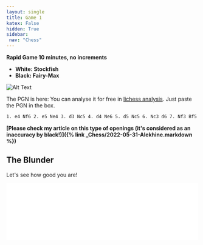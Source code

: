 ```yaml
---
layout: single
title: Game 1 
katex: False
hidden: True
sidebar:
 nav: "Chess"
---
```


**Rapid Game 10 minutes, no increments**

 - **White: Stockfish**
 - **Black: Fairy-Max**

![Alt Text](https://images.chesscomfiles.com/uploads/game-gifs/90px/brown/neo/0/cc/0/0/bUMhVENLVENsdENJdEJJU0JKU0lic1pSZ3Y2THZCTFpkbTBTanpJT2FiWUlKUzFTeklSSUJINVFzQzdHa3M4MW1OMSFDVDJUS1RRN2ZtWjhOOEdpYmppSmpsSm9oZm9VVDEhMmw3NDc4NzIxbkQxIURMVTJjVjJWZmdWVUxVM1U3OD9WOFMhMm1BVnBnVTIzUyE,.gif)

The PGN is here:
You can analyse it for free in [lichess analysis](https://lichess.org/analysis). Just paste the PGN in the box.

```bash
1. e4 Nf6 2. e5 Ne4 3. d3 Nc5 4. d4 Ne6 5. d5 Nc5 6. Nc3 d6 7. Nf3 Bf5 8. Nd4 Bd7 9. Qe2 e6 10. b4 Nca6 11. Rb1 c5 12. dxe6 fxe6 13. bxc5 dxc5 14. Ndb5 Nc6 15. Ne4 Qa5+ 16. c3 Kf7 17. Qh5+ Kg8 18. Nf6+ gxf6 19. exf6 Nd8 20. Be2 Be8 21. Qxe8 Qxa2 22. Rb2 Qd5 23. Rd2 Qxg2 24. Rf1 Qg6 25. f7+ Kg7 26. Rxd8 Rxd8 27. Qxd8 Kxf7 28. f4 Kg8 29. f5 Qg7 30. Bh6 Qxh6 31. Rg1+ Qg6 32. fxg6 hxg6 33. Qe8 Rh6 34. Qxe6+ Kg7 35. Bc4 Rxh2 36. Rxg6+ Kh7 37. Qg8#
```
**[Please check my article on this type of openings (it's considered as an inaccuracy by black!)]({% link _Chess/2022-05-31-Alekhine.markdown %})**
## The Blunder

Let's see how good you are!

<iframe id="9781847" allowtransparency="true" frameborder="0" style="width:100%;border:none;" src="//www.chess.com/emboard?id=9781847"></iframe><script>window.addEventListener("message",e=>{e['data']&&"9781847"===e['data']['id']&&document.getElementById(`${e['data']['id']}`)&&(document.getElementById(`${e['data']['id']}`).style.height=`${e['data']['frameHeight']+30}px`)});</script>
 
